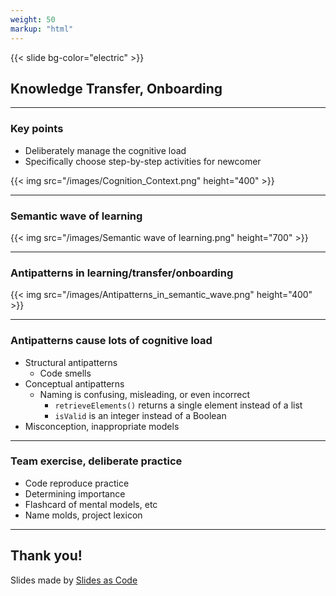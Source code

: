 ```yaml
---
weight: 50
markup: "html"
---
```

{{< slide bg-color="electric" >}}

## Knowledge Transfer, Onboarding

------

### Key points

- Deliberately manage the cognitive load
- Specifically choose step-by-step activities for newcomer

{{< img src="/images/Cognition_Context.png" height="400" >}}

------

### Semantic wave of learning

{{< img src="/images/Semantic wave of learning.png" height="700" >}}

------

### Antipatterns in learning/transfer/onboarding

{{< img src="/images/Antipatterns_in_semantic_wave.png" height="400" >}}

------

### Antipatterns cause lots of cognitive load

- Structural antipatterns
    - Code smells
- Conceptual antipatterns
    - Naming is confusing, misleading, or even incorrect
        - `retrieveElements()` returns a single element instead of a list
        - `isValid` is an integer instead of a Boolean
- Misconception, inappropriate models

------

### Team exercise, deliberate practice

- Code reproduce practice
- Determining importance
- Flashcard of mental models, etc
- Name molds, project lexicon

------

## Thank you!

Slides made by [Slides as Code](https://github.com/sacproj)
